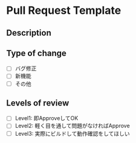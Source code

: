 # Pull Request Template

## Description
<!--
変更した内容を説明してね
-->

## Type of change

- [ ] バグ修正
- [ ] 新機能
- [ ] その他

## Levels of review
- [ ] Level1: 即ApproveしてOK
- [ ] Level2: 軽く目を通して問題がなければApprove
- [ ] Level3: 実際にビルドして動作確認をしてほしい